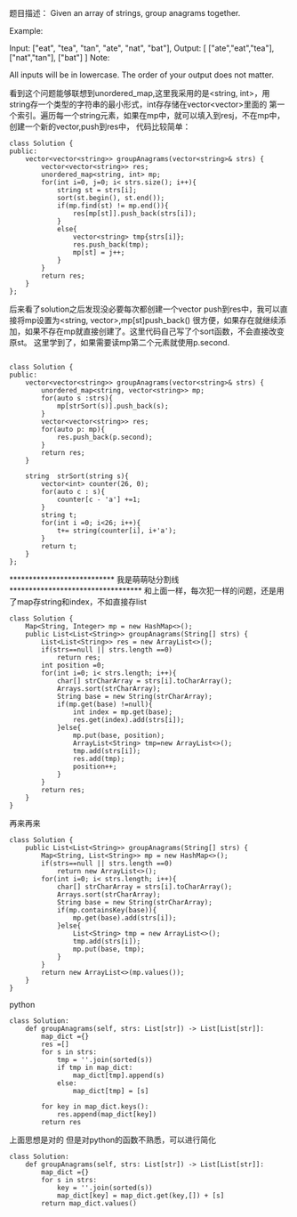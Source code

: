 题目描述：
Given an array of strings, group anagrams together.

Example:

Input: ["eat", "tea", "tan", "ate", "nat", "bat"],
Output:
[
  ["ate","eat","tea"],
  ["nat","tan"],
  ["bat"]
]
Note:

All inputs will be in lowercase.
The order of your output does not matter.

看到这个问题能够联想到unordered_map,这里我采用的是<string, int>，用string存一个类型的字符串的最小形式，int存存储在vector<vector<int>>里面的
第一个索引。遍历每一个string元素，如果在mp中，就可以填入到res[j](j存在mp的int中)，不在mp中，创建一个新的vector<string>,push到res中，
代码比较简单：
```
class Solution {
public:
    vector<vector<string>> groupAnagrams(vector<string>& strs) {
        vector<vector<string>> res;
        unordered_map<string, int> mp;
        for(int i=0, j=0; i< strs.size(); i++){
            string st = strs[i];
            sort(st.begin(), st.end());
            if(mp.find(st) != mp.end()){
                res[mp[st]].push_back(strs[i]);
            }
            else{
                vector<string> tmp{strs[i]}; 
                res.push_back(tmp);
                mp[st] = j++;
            }
        }
        return res;
    }
};
```

后来看了solution之后发现没必要每次都创建一个vector<string> push到res中，我可以直接将mp设置为<string, vector<string>>,mp[st]push_back()
很方便，如果存在就继续添加，如果不存在mp就直接创建了。这里代码自己写了个sort函数，不会直接改变原st。
这里学到了，如果需要读mp第二个元素就使用p.second.
```

class Solution {
public:
    vector<vector<string>> groupAnagrams(vector<string>& strs) {
        unordered_map<string, vector<string>> mp;
        for(auto s :strs){
            mp[strSort(s)].push_back(s);
        }
        vector<vector<string>> res;
        for(auto p: mp){
            res.push_back(p.second);
        }
        return res;
    }
    
    string  strSort(string s){
        vector<int> counter(26, 0);
        for(auto c : s){
            counter[c - 'a'] +=1;
        }
        string t;
        for(int i =0; i<26; i++){
            t+= string(counter[i], i+'a');
        }
        return t;
    }
};
```

*************************** 我是萌萌哒分割线 **********************************
和上面一样，每次犯一样的问题，还是用了map存string和index，不如直接存list
```
class Solution {
    Map<String, Integer> mp = new HashMap<>();
    public List<List<String>> groupAnagrams(String[] strs) {
        List<List<String>> res = new ArrayList<>();
        if(strs==null || strs.length ==0)
            return res;
        int position =0;
        for(int i=0; i< strs.length; i++){
            char[] strCharArray = strs[i].toCharArray();
            Arrays.sort(strCharArray);
            String base = new String(strCharArray);
            if(mp.get(base) !=null){
                int index = mp.get(base);
                res.get(index).add(strs[i]);
            }else{
                mp.put(base, position);
                ArrayList<String> tmp=new ArrayList<>();
                tmp.add(strs[i]);
                res.add(tmp);
                position++;
            }
        }
        return res;
    }
}
 ```


再来再来
```
class Solution {
    public List<List<String>> groupAnagrams(String[] strs) {
        Map<String, List<String>> mp = new HashMap<>();
        if(strs==null || strs.length ==0)
            return new ArrayList<>();
        for(int i=0; i< strs.length; i++){
            char[] strCharArray = strs[i].toCharArray();
            Arrays.sort(strCharArray);
            String base = new String(strCharArray);
            if(mp.containsKey(base)){
                mp.get(base).add(strs[i]);
            }else{
                List<String> tmp = new ArrayList<>();
                tmp.add(strs[i]);
                mp.put(base, tmp);
            }
        }
        return new ArrayList<>(mp.values());
    }
}
```

python 
```
class Solution:
    def groupAnagrams(self, strs: List[str]) -> List[List[str]]:
        map_dict ={}
        res =[]
        for s in strs:
            tmp = ''.join(sorted(s))
            if tmp in map_dict:
                map_dict[tmp].append(s)
            else:
                map_dict[tmp] = [s]
                
        for key in map_dict.keys():
            res.append(map_dict[key])
        return res
```

上面思想是对的  但是对python的函数不熟悉，可以进行简化
```
class Solution:
    def groupAnagrams(self, strs: List[str]) -> List[List[str]]:
        map_dict ={}
        for s in strs:
            key = ''.join(sorted(s))
            map_dict[key] = map_dict.get(key,[]) + [s]
        return map_dict.values()
```
